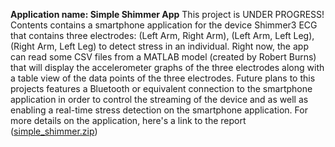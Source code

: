 **Application name: Simple Shimmer App**
This project is UNDER PROGRESS! 
Contents contains a smartphone application for the device Shimmer3 ECG that contains three electrodes: (Left Arm, Right Arm),
(Left Arm, Left Leg), (Right Arm, Left Leg) to detect stress in an individual. 
Right now, the app can read some CSV files from a MATLAB model (created by Robert Burns) that will display the accelerometer
graphs of the three electrodes along with a table view of the data points of the three electrodes. 
Future plans to this projects features a Bluetooth or equivalent connection to the smartphone application in order to control
the streaming of the device and as well as enabling a real-time stress detection on the smartphone application. 
For more details on the application, here's a link to the report
([simple_shimmer.zip](https://github.com/user-attachments/files/17167820/simple_shimmer.zip))
